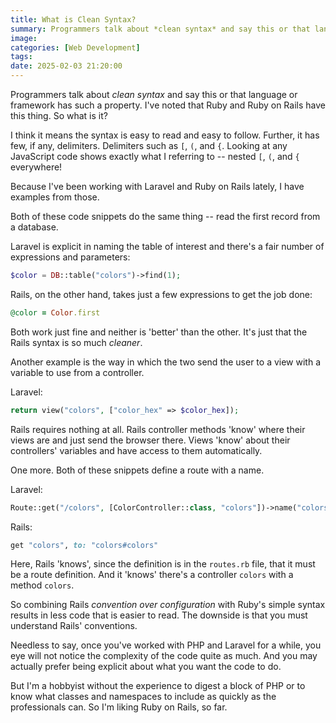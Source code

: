 ```yaml
---
title: What is Clean Syntax?
summary: Programmers talk about *clean syntax* and say this or that language or framework has such a property. I've noted that Ruby and Ruby on Rails have this thing. So what is it?
image:
categories: [Web Development]
tags:
date: 2025-02-03 21:20:00
---
```


Programmers talk about _clean syntax_ and say this or that language or framework has such a property. I've noted that Ruby and Ruby on Rails have this thing. So what is it?

<!--more-->

I think it means the syntax is easy to read and easy to follow. Further, it has few, if any, delimiters. Delimiters such as `[`, `(`, and `{`. Looking at any JavaScript code shows exactly what I referring to -- nested `[`, `(`, and `{` everywhere!

Because I've been working with Laravel and Ruby on Rails lately, I have examples from those.

Both of these code snippets do the same thing -- read the first record from a database.

Laravel is explicit in naming the table of interest and there's a fair number of expressions and parameters:

```php
$color = DB::table("colors")->find(1);
```

Rails, on the other hand, takes just a few expressions to get the job done:

```ruby
@color = Color.first
```

Both work just fine and neither is 'better' than the other. It's just that the Rails syntax is so much _cleaner_.

Another example is the way in which the two send the user to a view with a variable to use from a controller.

Laravel:

```php
return view("colors", ["color_hex" => $color_hex]);
```

Rails requires nothing at all. Rails controller methods 'know' where their views are and just send the browser there. Views 'know' about their controllers' variables and have access to them automatically.

One more. Both of these snippets define a route with a name.

Laravel:

```php
Route::get("/colors", [ColorController::class, "colors"])->name("colors");
```

Rails:

```ruby
get "colors", to: "colors#colors"
```

Here, Rails 'knows', since the definition is in the `routes.rb` file, that it must be a route definition. And it 'knows' there's a controller `colors` with a method `colors`.

So combining Rails _convention over configuration_ with Ruby's simple syntax results in less code that is easier to read. The downside is that you must understand Rails' conventions.

Needless to say, once you've worked with PHP and Laravel for a while, you eye will not notice the complexity of the code quite as much. And you may actually prefer being explicit about what you want the code to do.

But I'm a hobbyist without the experience to digest a block of PHP or to know what classes and namespaces to include as quickly as the professionals can. So I'm liking Ruby on Rails, so far.

